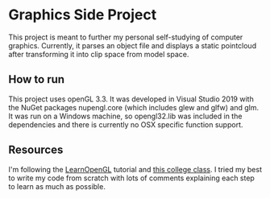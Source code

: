 # Graphics Side Project

This project is meant to further my personal self-studying of computer 
graphics. Currently, it parses an object file and displays a static pointcloud 
after transforming it into clip space from model space.

## How to run

This project uses openGL 3.3. It was developed in Visual Studio 2019 with 
the NuGet packages nupengl.core (which includes glew and glfw) and glm.
It was run on a Windows machine, so opengl32.lib was included in the 
dependencies and there is currently no OSX specific function support.

## Resources

I'm following the [LearnOpenGL](https://learnopengl.com) tutorial and 
[this college class](https://cseweb.ucsd.edu/classes/wi20/cse167-a/). 
I tried my best to write my code from scratch with lots of comments
explaining each step to learn as much as possible.
